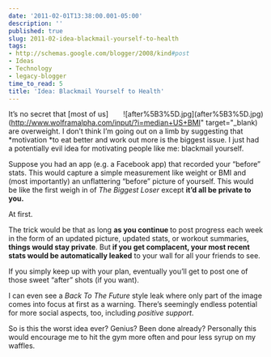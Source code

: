 ```yaml
---
date: '2011-02-01T13:38:00.001-05:00'
description: ''
published: true
slug: 2011-02-idea-blackmail-yourself-to-health
tags:
- http://schemas.google.com/blogger/2008/kind#post
- Ideas
- Technology
- legacy-blogger
time_to_read: 5
title: 'Idea: Blackmail Yourself to Health'
---
```


<div style="float: right;">![after%5B3%5D.jpg](after%5B3%5D.jpg)</div>

It’s no secret that [most of us](http://www.wolframalpha.com/input/?i=median+US+BMI" target="_blank) are overweight. I don’t think I’m going out on a limb by suggesting that *motivation *to eat better and work out more is the biggest issue. I just had a potentially evil idea for motivating people like me: blackmail yourself.

Suppose you had an app (e.g. a Facebook app) that recorded your “before” stats. This would capture a simple measurement like weight or BMI and (most importantly) an unflattering “before” picture of yourself. This would be like the first weigh in of *The Biggest Loser* except <strong>it’d all be private to you.</strong>

At first.

The trick would be that as long <strong>as you continue </strong>to post progress each week in the form of an updated picture, updated stats, or workout summaries, <strong>things would stay private</strong>. But<strong> if you get complacent, your most recent stats would be automatically leaked</strong> to your wall for all your friends to see.

If you simply keep up with your plan, eventually you’ll get to post one of those sweet “after” shots (if you want).

I can even see a *Back To The Future* style leak where only part of the image comes into focus at first as a warning. There’s seemingly endless potential for more social aspects, too, including *positive support*.

So is this the worst idea ever? Genius? Been done already? Personally this would encourage me to hit the gym more often and pour less syrup on my waffles.